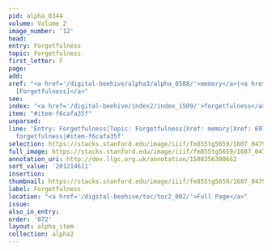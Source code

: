 ```yaml
---
pid: alpha_0344
volume: Volume 2
image_number: '12'
head:
entry: Forgetfulness
topic: Forgetfulness
first_letter: F
page:
add:
xref: "<a href='/digital-beehive/alpha3/alpha_0588/'>memory</a>|<a href='/digital-beehive/num3/num_1004/'>697
  [Forgetfulness]</a>"
see:
index: "<a href='/digital-beehive/index2/index_1509/'>forgetfulness</a>"
item: "#item-f6cafa35f"
unparsed:
line: 'Entry: Forgetfulness|Topic: Forgetfulness|Xref: memory|Xref: 697 [Forgetfulness]|Index:
  forgetfulness|#item-f6cafa35f'
selection: https://stacks.stanford.edu/image/iiif/fm855tg5659/1607_0479/763,4611,2978,469/full/0/default.jpg
full_image: https://stacks.stanford.edu/image/iiif/fm855tg5659/1607_0479/full/full/0/default.jpg
annotation_uri: http://dev.llgc.org.uk/annotation/1508356300662
sort_value: '201214611'
insertion:
thumbnail: https://stacks.stanford.edu/image/iiif/fm855tg5659/1607_0479/763,4611,600,180/250,/0/default.jpg
label: Forgetfulness
location: "<a href='/digital-beehive/toc/toc2_002/'>Full Page</a>"
issue:
also_in_entry:
order: '072'
layout: alpha_item
collection: alpha2
---
```

